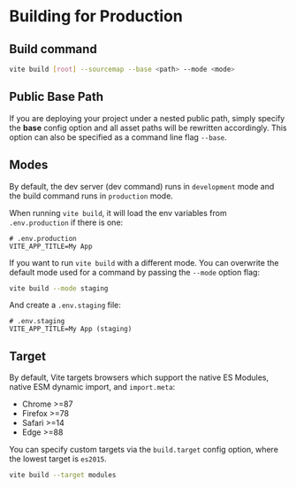 # Building for Production

## Build command

```bash
vite build [root] --sourcemap --base <path> --mode <mode>
```

## Public Base Path

If you are deploying your project under a nested public path, simply specify the **base** config option and all asset paths will be rewritten accordingly. This option can also be specified as a command line flag `--base`.


## Modes

By default, the dev server (dev command) runs in `development` mode and the build command runs in `production` mode.

When running `vite build`, it will load the env variables from `.env.production` if there is one:

```
# .env.production
VITE_APP_TITLE=My App
```

If you want to run `vite build` with a different mode. You can overwrite the default mode used for a command by passing the `--mode` option flag:

```bash
vite build --mode staging
```

And create a `.env.staging` file:

```
# .env.staging
VITE_APP_TITLE=My App (staging)
```


## Target

By default, Vite targets browsers which support the native ES Modules, native ESM dynamic import, and `import.meta`:

- Chrome >=87
- Firefox >=78
- Safari >=14
- Edge >=88

You can specify custom targets via the `build.target` config option, where the lowest target is `es2015`.

```bash
vite build --target modules
```
